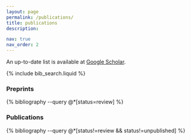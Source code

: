 ```yaml
---
layout: page
permalink: /publications/
title: publications
description:

nav: true
nav_order: 2
---
```


<!-- _pages/publications.md -->

An up-to-date list is available at <a href="https://scholar.google.com/citations?user=CXgQufgAAAAJ&hl=en">Google Scholar</a>.

<!-- Bibsearch Feature -->

{% include bib_search.liquid %}

### Preprints

<div class="publications"> 
{% bibliography --query @*[status=review] %}

</div>

### Publications

<div class="publications"> 
{% bibliography --query @*[status!=review && status!=unpublished] %}

</div>
